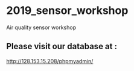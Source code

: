 # 2019_sensor_workshop
Air quality sensor workshop


## Please visit our database at :
http://128.153.15.208/phpmyadmin/
